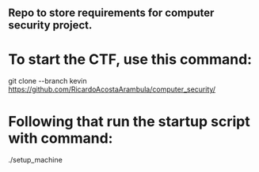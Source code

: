 ## Repo to store requirements for computer security project. 

# To start the CTF, use this command:
git clone --branch kevin https://github.com/RicardoAcostaArambula/computer_security/

# Following that run the startup script with command:
./setup_machine
